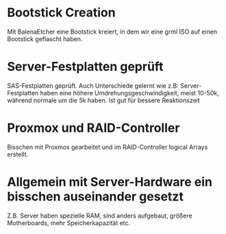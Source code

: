 # Bootstick Creation

Mit BalenaEtcher eine Bootstick kreiert, in dem wir eine grml ISO auf einen Bootstick geflascht haben.

# Server-Festplatten geprüft

SAS-Festplatten geprüft. Auch Unterschiede gelernt wie z.B: Server-Festplatten haben eine höhere Umdrehungsgeschwindigkeit, meist 10-50k, während normale um die 5k haben. Ist gut für bessere Reaktionszeit

# Proxmox und RAID-Controller

Bisschen mit Proxmox gearbeitet und im RAID-Controller logical Arrays erstellt.

# Allgemein mit Server-Hardware ein bisschen auseinander gesetzt

Z.B. Server haben spezielle RAM, sind anders aufgebaut, größere Motherboards, mehr Speicherkapazität etc.